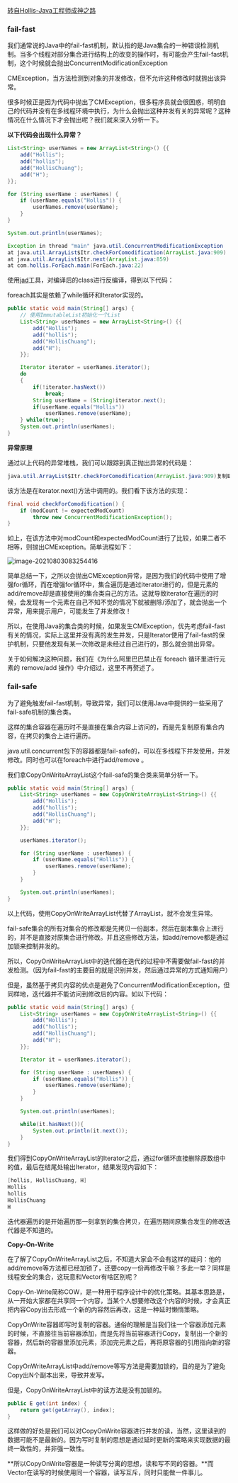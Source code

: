 [转自Hollis-Java工程师成神之路](http://hollischuang.gitee.io/tobetopjavaer/#/basics/java-basic/fail-fast-vs-fail-safe?id=%e5%bc%82%e5%b8%b8%e5%8e%9f%e7%90%86)

### fail-fast

我们通常说的Java中的fail-fast机制，默认指的是Java集合的一种错误检测机制。当多个线程对部分集合进行结构上的改变的操作时，有可能会产生fail-fast机制，这个时候就会抛出ConcurrentModificationException

CMException，当方法检测到对象的并发修改，但不允许这种修改时就抛出该异常。

很多时候正是因为代码中抛出了CMException，很多程序员就会很困惑，明明自己的代码并没有在多线程环境中执行，为什么会抛出这种并发有关的异常呢？这种情况在什么情况下才会抛出呢？我们就来深入分析一下。

**以下代码会出现什么异常？**

```java
List<String> userNames = new ArrayList<String>() {{
    add("Hollis");
    add("hollis");
    add("HollisChuang");
    add("H");
}};

for (String userName : userNames) {
    if (userName.equals("Hollis")) {
        userNames.remove(userName);
    }
}

System.out.println(userNames);
```

```java
Exception in thread "main" java.util.ConcurrentModificationException
at java.util.ArrayList$Itr.checkForComodification(ArrayList.java:909)
at java.util.ArrayList$Itr.next(ArrayList.java:859)
at com.hollis.ForEach.main(ForEach.java:22)
```



使用[jad](https://www.hollischuang.com/archives/58)工具，对编译后的class进行反编译，得到以下代码：

foreach其实是依赖了while循环和Iterator实现的。

```java
public static void main(String[] args) {
    // 使用ImmutableList初始化一个List
    List<String> userNames = new ArrayList<String>() {{
        add("Hollis");
        add("hollis");
        add("HollisChuang");
        add("H");
    }};

    Iterator iterator = userNames.iterator();
    do
    {
        if(!iterator.hasNext())
            break;
        String userName = (String)iterator.next();
        if(userName.equals("Hollis"))
            userNames.remove(userName);
    } while(true);
    System.out.println(userNames);
}
```

**异常原理**

通过以上代码的异常堆栈，我们可以跟踪到真正抛出异常的代码是：

```java
java.util.ArrayList$Itr.checkForComodification(ArrayList.java:909)复制ErrorOK!
```

该方法是在iterator.next()方法中调用的。我们看下该方法的实现：

```java
final void checkForComodification() {
    if (modCount != expectedModCount)
        throw new ConcurrentModificationException();
}
```

如上，在该方法中对modCount和expectedModCount进行了比较，如果二者不相等，则抛出CMException。简单流程如下：

![image-20210803083254416](images/image-20210803083254416.png)

简单总结一下，之所以会抛出CMException异常，是因为我们的代码中使用了增强for循环，而在增强for循环中，集合遍历是通过iterator进行的，但是元素的add/remove却是直接使用的集合类自己的方法。这就导致iterator在遍历的时候，会发现有一个元素在自己不知不觉的情况下就被删除/添加了，就会抛出一个异常，用来提示用户，可能发生了并发修改！

所以，在使用Java的集合类的时候，如果发生CMException，优先考虑fail-fast有关的情况，实际上这里并没有真的发生并发，只是Iterator使用了fail-fast的保护机制，只要他发现有某一次修改是未经过自己进行的，那么就会抛出异常。

关于如何解决这种问题，我们在《为什么阿里巴巴禁止在 foreach 循环里进行元素的 remove/add 操作》中介绍过，这里不再赘述了。

### fail-safe

为了避免触发fail-fast机制，导致异常，我们可以使用Java中提供的一些采用了fail-safe机制的集合类。

这样的集合容器在遍历时不是直接在集合内容上访问的，而是先复制原有集合内容，在拷贝的集合上进行遍历。

java.util.concurrent包下的容器都是fail-safe的，可以在多线程下并发使用，并发修改。同时也可以在foreach中进行add/remove 。

我们拿CopyOnWriteArrayList这个fail-safe的集合类来简单分析一下。

```java
public static void main(String[] args) {
    List<String> userNames = new CopyOnWriteArrayList<String>() {{
        add("Hollis");
        add("hollis");
        add("HollisChuang");
        add("H");
    }};

    userNames.iterator();

    for (String userName : userNames) {
        if (userName.equals("Hollis")) {
            userNames.remove(userName);
        }
    }

    System.out.println(userNames);
}
```

以上代码，使用CopyOnWriteArrayList代替了ArrayList，就不会发生异常。

fail-safe集合的所有对集合的修改都是先拷贝一份副本，然后在副本集合上进行的，并不是直接对原集合进行修改。并且这些修改方法，如add/remove都是通过加锁来控制并发的。

所以，CopyOnWriteArrayList中的迭代器在迭代的过程中不需要做fail-fast的并发检测。（因为fail-fast的主要目的就是识别并发，然后通过异常的方式通知用户）

但是，虽然基于拷贝内容的优点是避免了ConcurrentModificationException，但同样地，迭代器并不能访问到修改后的内容。如以下代码：

```java
public static void main(String[] args) {
    List<String> userNames = new CopyOnWriteArrayList<String>() {{
        add("Hollis");
        add("hollis");
        add("HollisChuang");
        add("H");
    }};

    Iterator it = userNames.iterator();

    for (String userName : userNames) {
        if (userName.equals("Hollis")) {
            userNames.remove(userName);
        }
    }

    System.out.println(userNames);

    while(it.hasNext()){
        System.out.println(it.next());
    }
}
```

我们得到CopyOnWriteArrayList的Iterator之后，通过for循环直接删除原数组中的值，最后在结尾处输出Iterator，结果发现内容如下：

```java
[hollis, HollisChuang, H]
Hollis
hollis
HollisChuang
H
```

迭代器遍历的是开始遍历那一刻拿到的集合拷贝，在遍历期间原集合发生的修改迭代器是不知道的。

**Copy-On-Write**

在了解了CopyOnWriteArrayList之后，不知道大家会不会有这样的疑问：他的add/remove等方法都已经加锁了，还要copy一份再修改干嘛？多此一举？同样是线程安全的集合，这玩意和Vector有啥区别呢？

Copy-On-Write简称COW，是一种用于程序设计中的优化策略。其基本思路是，从一开始大家都在共享同一个内容，当某个人想要修改这个内容的时候，才会真正把内容Copy出去形成一个新的内容然后再改，这是一种延时懒惰策略。

CopyOnWrite容器即写时复制的容器。通俗的理解是当我们往一个容器添加元素的时候，不直接往当前容器添加，而是先将当前容器进行Copy，复制出一个新的容器，然后新的容器里添加元素，添加完元素之后，再将原容器的引用指向新的容器。

CopyOnWriteArrayList中add/remove等写方法是需要加锁的，目的是为了避免Copy出N个副本出来，导致并发写。

但是，CopyOnWriteArrayList中的读方法是没有加锁的。

```java
public E get(int index) {
    return get(getArray(), index);
}
```

这样做的好处是我们可以对CopyOnWrite容器进行并发的读，当然，这里读到的数据可能不是最新的。因为写时复制的思想是通过延时更新的策略来实现数据的最终一致性的，并非强一致性。

**所以CopyOnWrite容器是一种读写分离的思想，读和写不同的容器。**而Vector在读写的时候使用同一个容器，读写互斥，同时只能做一件事儿。